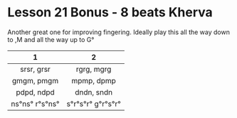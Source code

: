 # Lesson 21 Bonus - 8 beats Kherva

Another great one for improving fingering.  Ideally play this all the way down to ,M and all the way up to G°

1 | 2
:-: | :-:
srsr, grsr | rgrg, mgrg
gmgm, pmgm | mpmp, dpmp
pdpd, ndpd | dndn, sndn
ns°ns° r°s°ns° | s°r°s°r° g°r°s°r°

